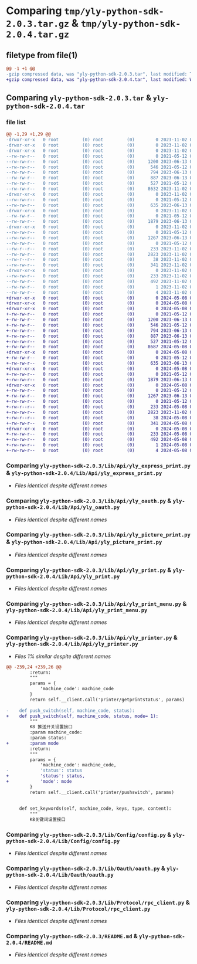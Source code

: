 # Comparing `tmp/yly-python-sdk-2.0.3.tar.gz` & `tmp/yly-python-sdk-2.0.4.tar.gz`

## filetype from file(1)

```diff
@@ -1 +1 @@
-gzip compressed data, was "yly-python-sdk-2.0.3.tar", last modified: Thu Nov  2 05:43:54 2023, max compression
+gzip compressed data, was "yly-python-sdk-2.0.4.tar", last modified: Wed May  8 03:22:02 2024, max compression
```

## Comparing `yly-python-sdk-2.0.3.tar` & `yly-python-sdk-2.0.4.tar`

### file list

```diff
@@ -1,29 +1,29 @@
-drwxr-xr-x   0 root         (0) root         (0)        0 2023-11-02 05:43:54.172721 yly-python-sdk-2.0.3/
-drwxr-xr-x   0 root         (0) root         (0)        0 2023-11-02 05:43:54.168721 yly-python-sdk-2.0.3/Lib/
-drwxr-xr-x   0 root         (0) root         (0)        0 2023-11-02 05:43:54.168721 yly-python-sdk-2.0.3/Lib/Api/
--rw-rw-r--   0 root         (0) root         (0)        0 2021-05-12 06:01:33.000000 yly-python-sdk-2.0.3/Lib/Api/__init__.py
--rw-rw-r--   0 root         (0) root         (0)     1200 2023-06-13 09:19:49.000000 yly-python-sdk-2.0.3/Lib/Api/yly_express_print.py
--rw-rw-r--   0 root         (0) root         (0)      546 2021-05-12 06:01:33.000000 yly-python-sdk-2.0.3/Lib/Api/yly_oauth.py
--rw-rw-r--   0 root         (0) root         (0)      794 2023-06-13 09:20:20.000000 yly-python-sdk-2.0.3/Lib/Api/yly_picture_print.py
--rw-rw-r--   0 root         (0) root         (0)      887 2023-06-13 09:19:49.000000 yly-python-sdk-2.0.3/Lib/Api/yly_print.py
--rw-rw-r--   0 root         (0) root         (0)      527 2021-05-12 06:01:33.000000 yly-python-sdk-2.0.3/Lib/Api/yly_print_menu.py
--rw-rw-r--   0 root         (0) root         (0)     8632 2023-11-02 04:02:10.000000 yly-python-sdk-2.0.3/Lib/Api/yly_printer.py
-drwxr-xr-x   0 root         (0) root         (0)        0 2023-11-02 05:43:54.168721 yly-python-sdk-2.0.3/Lib/Config/
--rw-rw-r--   0 root         (0) root         (0)        0 2021-05-12 06:01:33.000000 yly-python-sdk-2.0.3/Lib/Config/__init__.py
--rw-rw-r--   0 root         (0) root         (0)      635 2023-06-13 09:00:02.000000 yly-python-sdk-2.0.3/Lib/Config/config.py
-drwxr-xr-x   0 root         (0) root         (0)        0 2023-11-02 05:43:54.168721 yly-python-sdk-2.0.3/Lib/Oauth/
--rw-rw-r--   0 root         (0) root         (0)        0 2021-05-12 06:01:33.000000 yly-python-sdk-2.0.3/Lib/Oauth/__init__.py
--rw-rw-r--   0 root         (0) root         (0)     1879 2023-06-13 09:02:12.000000 yly-python-sdk-2.0.3/Lib/Oauth/oauth.py
-drwxr-xr-x   0 root         (0) root         (0)        0 2023-11-02 05:43:54.172721 yly-python-sdk-2.0.3/Lib/Protocol/
--rw-rw-r--   0 root         (0) root         (0)        0 2021-05-12 06:01:33.000000 yly-python-sdk-2.0.3/Lib/Protocol/__init__.py
--rw-rw-r--   0 root         (0) root         (0)     1267 2023-06-13 09:06:45.000000 yly-python-sdk-2.0.3/Lib/Protocol/rpc_client.py
--rw-rw-r--   0 root         (0) root         (0)        0 2021-05-12 06:01:33.000000 yly-python-sdk-2.0.3/Lib/__init__.py
--rw-r--r--   0 root         (0) root         (0)      233 2023-11-02 05:43:54.172721 yly-python-sdk-2.0.3/PKG-INFO
--rw-rw-r--   0 root         (0) root         (0)     2823 2023-11-02 05:35:36.000000 yly-python-sdk-2.0.3/README.md
--rw-r--r--   0 root         (0) root         (0)       38 2023-11-02 05:43:54.172721 yly-python-sdk-2.0.3/setup.cfg
--rw-rw-r--   0 root         (0) root         (0)      341 2023-11-02 05:35:36.000000 yly-python-sdk-2.0.3/setup.py
-drwxr-xr-x   0 root         (0) root         (0)        0 2023-11-02 05:43:54.172721 yly-python-sdk-2.0.3/yly_python_sdk.egg-info/
--rw-rw-r--   0 root         (0) root         (0)      233 2023-11-02 05:43:54.000000 yly-python-sdk-2.0.3/yly_python_sdk.egg-info/PKG-INFO
--rw-rw-r--   0 root         (0) root         (0)      492 2023-11-02 05:43:54.000000 yly-python-sdk-2.0.3/yly_python_sdk.egg-info/SOURCES.txt
--rw-rw-r--   0 root         (0) root         (0)        1 2023-11-02 05:43:54.000000 yly-python-sdk-2.0.3/yly_python_sdk.egg-info/dependency_links.txt
--rw-rw-r--   0 root         (0) root         (0)        4 2023-11-02 05:43:54.000000 yly-python-sdk-2.0.3/yly_python_sdk.egg-info/top_level.txt
+drwxr-xr-x   0 root         (0) root         (0)        0 2024-05-08 03:22:02.258479 yly-python-sdk-2.0.4/
+drwxr-xr-x   0 root         (0) root         (0)        0 2024-05-08 03:22:02.254480 yly-python-sdk-2.0.4/Lib/
+drwxr-xr-x   0 root         (0) root         (0)        0 2024-05-08 03:22:02.254480 yly-python-sdk-2.0.4/Lib/Api/
+-rw-rw-r--   0 root         (0) root         (0)        0 2021-05-12 06:01:33.000000 yly-python-sdk-2.0.4/Lib/Api/__init__.py
+-rw-rw-r--   0 root         (0) root         (0)     1200 2023-06-13 09:19:49.000000 yly-python-sdk-2.0.4/Lib/Api/yly_express_print.py
+-rw-rw-r--   0 root         (0) root         (0)      546 2021-05-12 06:01:33.000000 yly-python-sdk-2.0.4/Lib/Api/yly_oauth.py
+-rw-rw-r--   0 root         (0) root         (0)      794 2023-06-13 09:20:20.000000 yly-python-sdk-2.0.4/Lib/Api/yly_picture_print.py
+-rw-rw-r--   0 root         (0) root         (0)      887 2023-06-13 09:19:49.000000 yly-python-sdk-2.0.4/Lib/Api/yly_print.py
+-rw-rw-r--   0 root         (0) root         (0)      527 2021-05-12 06:01:33.000000 yly-python-sdk-2.0.4/Lib/Api/yly_print_menu.py
+-rw-rw-r--   0 root         (0) root         (0)     8687 2024-05-08 03:19:07.000000 yly-python-sdk-2.0.4/Lib/Api/yly_printer.py
+drwxr-xr-x   0 root         (0) root         (0)        0 2024-05-08 03:22:02.254480 yly-python-sdk-2.0.4/Lib/Config/
+-rw-rw-r--   0 root         (0) root         (0)        0 2021-05-12 06:01:33.000000 yly-python-sdk-2.0.4/Lib/Config/__init__.py
+-rw-rw-r--   0 root         (0) root         (0)      635 2023-06-13 09:00:02.000000 yly-python-sdk-2.0.4/Lib/Config/config.py
+drwxr-xr-x   0 root         (0) root         (0)        0 2024-05-08 03:22:02.254480 yly-python-sdk-2.0.4/Lib/Oauth/
+-rw-rw-r--   0 root         (0) root         (0)        0 2021-05-12 06:01:33.000000 yly-python-sdk-2.0.4/Lib/Oauth/__init__.py
+-rw-rw-r--   0 root         (0) root         (0)     1879 2023-06-13 09:02:12.000000 yly-python-sdk-2.0.4/Lib/Oauth/oauth.py
+drwxr-xr-x   0 root         (0) root         (0)        0 2024-05-08 03:22:02.254480 yly-python-sdk-2.0.4/Lib/Protocol/
+-rw-rw-r--   0 root         (0) root         (0)        0 2021-05-12 06:01:33.000000 yly-python-sdk-2.0.4/Lib/Protocol/__init__.py
+-rw-rw-r--   0 root         (0) root         (0)     1267 2023-06-13 09:06:45.000000 yly-python-sdk-2.0.4/Lib/Protocol/rpc_client.py
+-rw-rw-r--   0 root         (0) root         (0)        0 2021-05-12 06:01:33.000000 yly-python-sdk-2.0.4/Lib/__init__.py
+-rw-r--r--   0 root         (0) root         (0)      233 2024-05-08 03:22:02.258479 yly-python-sdk-2.0.4/PKG-INFO
+-rw-rw-r--   0 root         (0) root         (0)     2823 2023-11-02 05:35:36.000000 yly-python-sdk-2.0.4/README.md
+-rw-r--r--   0 root         (0) root         (0)       38 2024-05-08 03:22:02.258479 yly-python-sdk-2.0.4/setup.cfg
+-rw-rw-r--   0 root         (0) root         (0)      341 2024-05-08 03:19:07.000000 yly-python-sdk-2.0.4/setup.py
+drwxr-xr-x   0 root         (0) root         (0)        0 2024-05-08 03:22:02.258479 yly-python-sdk-2.0.4/yly_python_sdk.egg-info/
+-rw-rw-r--   0 root         (0) root         (0)      233 2024-05-08 03:22:02.000000 yly-python-sdk-2.0.4/yly_python_sdk.egg-info/PKG-INFO
+-rw-rw-r--   0 root         (0) root         (0)      492 2024-05-08 03:22:02.000000 yly-python-sdk-2.0.4/yly_python_sdk.egg-info/SOURCES.txt
+-rw-rw-r--   0 root         (0) root         (0)        1 2024-05-08 03:22:02.000000 yly-python-sdk-2.0.4/yly_python_sdk.egg-info/dependency_links.txt
+-rw-rw-r--   0 root         (0) root         (0)        4 2024-05-08 03:22:02.000000 yly-python-sdk-2.0.4/yly_python_sdk.egg-info/top_level.txt
```

### Comparing `yly-python-sdk-2.0.3/Lib/Api/yly_express_print.py` & `yly-python-sdk-2.0.4/Lib/Api/yly_express_print.py`

 * *Files identical despite different names*

### Comparing `yly-python-sdk-2.0.3/Lib/Api/yly_oauth.py` & `yly-python-sdk-2.0.4/Lib/Api/yly_oauth.py`

 * *Files identical despite different names*

### Comparing `yly-python-sdk-2.0.3/Lib/Api/yly_picture_print.py` & `yly-python-sdk-2.0.4/Lib/Api/yly_picture_print.py`

 * *Files identical despite different names*

### Comparing `yly-python-sdk-2.0.3/Lib/Api/yly_print.py` & `yly-python-sdk-2.0.4/Lib/Api/yly_print.py`

 * *Files identical despite different names*

### Comparing `yly-python-sdk-2.0.3/Lib/Api/yly_print_menu.py` & `yly-python-sdk-2.0.4/Lib/Api/yly_print_menu.py`

 * *Files identical despite different names*

### Comparing `yly-python-sdk-2.0.3/Lib/Api/yly_printer.py` & `yly-python-sdk-2.0.4/Lib/Api/yly_printer.py`

 * *Files 1% similar despite different names*

```diff
@@ -239,24 +239,26 @@
         :return:
         """
         params = {
             'machine_code': machine_code
         }
         return self.__client.call('printer/getprintstatus', params)
 
-    def push_switch(self, machine_code, status):
+    def push_switch(self, machine_code, status, mode= 1):
         """
         K8 推送开关设置接口
         :param machine_code:
         :param status:
+        :param mode
         :return:
         """
         params = {
             'machine_code': machine_code,
-            'status': status
+            'status': status,
+            'mode': mode
         }
         return self.__client.call('printer/pushswitch', params)
 
 
     def set_keywords(self, machine_code, keys, type, content):
         """
         K8关键词设置接口
```

### Comparing `yly-python-sdk-2.0.3/Lib/Config/config.py` & `yly-python-sdk-2.0.4/Lib/Config/config.py`

 * *Files identical despite different names*

### Comparing `yly-python-sdk-2.0.3/Lib/Oauth/oauth.py` & `yly-python-sdk-2.0.4/Lib/Oauth/oauth.py`

 * *Files identical despite different names*

### Comparing `yly-python-sdk-2.0.3/Lib/Protocol/rpc_client.py` & `yly-python-sdk-2.0.4/Lib/Protocol/rpc_client.py`

 * *Files identical despite different names*

### Comparing `yly-python-sdk-2.0.3/README.md` & `yly-python-sdk-2.0.4/README.md`

 * *Files identical despite different names*


